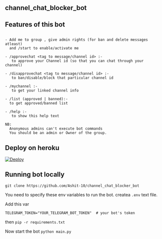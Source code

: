 ## channel_chat_blocker_bot


## Features of this bot
```

- Add me to group , give admin rights (for ban and delete messages atleast)
  and /start to enable/activate me

- /approvechat <tag to message/channel id> :-
   to approve your Channel id (so that you can chat through your channel)

- /disapprovechat <tag to message/channel id> :-
   to ban/disable/block that particular channel id

- /mychannel :- 
   to get your linked channel info

- /list (approved | banned):-
  to get approved/banned list 

- /help :-
   to show this help text

NB:  
  Anonymous admins can't execute bot commands
  You should be an admin or Owner of the group.
```
## Deploy on heroku

[![Deploy](https://www.herokucdn.com/deploy/button.svg)](https://heroku.com/deploy)

## Running bot locally
```
git clone https://github.com/Ashit-10/channel_chat_blocker_bot
```

You need to specify these env variables to run the bot. createa `.env` text file.

Add this var 
```
TELEGRAM_TOKEN="YOUR_TELEGRAM_BOT_TOKEN"  # your bot's token
```
then `pip -r requirements.txt`

Now start the bot
`python main.py`
